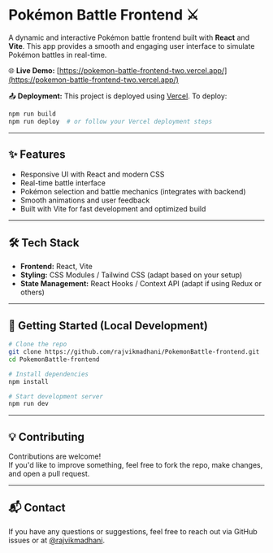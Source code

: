 # Pokémon Battle Frontend ⚔️

A dynamic and interactive Pokémon battle frontend built with **React** and **Vite**. This app provides a smooth and engaging user interface to simulate Pokémon battles in real-time.

🌐 **Live Demo:** [https://pokemon-battle-frontend-two.vercel.app/](https://pokemon-battle-frontend-two.vercel.app/)

📤 **Deployment:** This project is deployed using [Vercel](https://vercel.com/rajvi-madhanis-projects/pokemon-battle-frontend/deployments).
To deploy:

```bash
npm run build
npm run deploy  # or follow your Vercel deployment steps
```

---

## ✨ Features

- Responsive UI with React and modern CSS
- Real-time battle interface
- Pokémon selection and battle mechanics (integrates with backend)
- Smooth animations and user feedback
- Built with Vite for fast development and optimized build

---

## 🛠️ Tech Stack

- **Frontend:** React, Vite
- **Styling:** CSS Modules / Tailwind CSS (adapt based on your setup)
- **State Management:** React Hooks / Context API (adapt if using Redux or others)

---

## 🚀 Getting Started (Local Development)

```bash
# Clone the repo
git clone https://github.com/rajvikmadhani/PokemonBattle-frontend.git
cd PokemonBattle-frontend

# Install dependencies
npm install

# Start development server
npm run dev
```

---

## 💡 Contributing

Contributions are welcome!  
If you'd like to improve something, feel free to fork the repo, make changes, and open a pull request.

---

## 📬 Contact

If you have any questions or suggestions, feel free to reach out via GitHub issues or at [@rajvikmadhani](https://github.com/rajvikmadhani).
